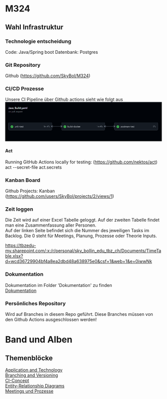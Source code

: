# M324

## Wahl Infrastruktur

### Technologie entscheidung

Code: Java/Spring boot
Datenbank: Postgres

### Git Repository

Github
(https://github.com/SkyBol/M324)

### CI/CD Prozesse
Unsere CI Pipeline über Github actions sieht wie folgt aus <br>
![Pipeline](./Dokumentation/img/pipeline.png) <br>


#### Act

Running GitHub Actions locally for testing:
(https://github.com/nektos/act)
act --secret-file act.secrets


### Kanban Board

Github Projects: Kanban
(https://github.com/users/SkyBol/projects/2/views/1)

### Zeit loggen

Die Zeit wird auf einer Excel Tabelle geloggt. Auf der zweiten Tabelle findet man eine Zusammenfassung aller Personen. <br>
Auf der linken Seite befindet sich die Nummer des jeweiligen Tasks im Backlog. Die 0 steht für Meetings, Planung, Prozesse oder Theorie Inputs. <br>

https://tbzedu-my.sharepoint.com/:x:/r/personal/sky_bollin_edu_tbz_ch/Documents/TimeTable.xlsx?d=wcd36729904bf4a8ea2dbd48a638975e0&csf=1&web=1&e=0iwwNk

### Dokumentation

Dokumentation im Folder 'Dokumentation' zu finden <br>
[Dokumentation](Dokumentation/Application-Technology.md) <br>

### Persönliches Repository

Wird auf Branches in diesem Repo geführt. Diese Branches müssen von den Github Actions ausgeschlossen werden!

# Band und Alben

## Themenblöcke

[Application and Technology](Dokumentation/Application-Technology.md) <br>
[Branching and Versioning](Dokumentation/Branching-Versioning.md) <br>
[CI-Concept](Dokumentation/Concept-CI.md) <br>
[Entity-Relationship Diagrams](Dokumentation/Entity-Relationship-Diagrams.md) <br>
[Meetings und Prozesse](Dokumentation/Meetings-Prozesse.md) <br>
